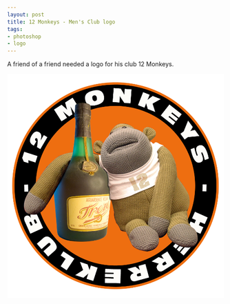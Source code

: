 ```yaml
---
layout: post
title: 12 Monkeys - Men's Club logo
tags:
- photoshop
- logo
---
```


A friend of a friend needed a logo for his club 12 Monkeys.

![June 2006](https://github.com/lthr/12-monkeys-mens-club/raw/master/12monkeys.png)